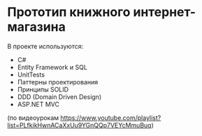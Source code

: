 # Прототип книжного интернет-магазина
В проекте используются:
* C#
* Entity Framework и SQL
* UnitTests
* Паттерны проектирования
* Принципы SOLID
* DDD (Domain Driven Design)
* ASP.NET MVC
  
(по видеоурокам https://www.youtube.com/playlist?list=PLfkikHwnACaXxUu9YGnQQp7VEYcMmuBuq)
